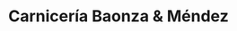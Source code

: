 ---
title: "Carnicería Baonza & Méndez"
url: /la-cabrera/carniceria-baonza-und-mendez/
shop: Metzgerei
---